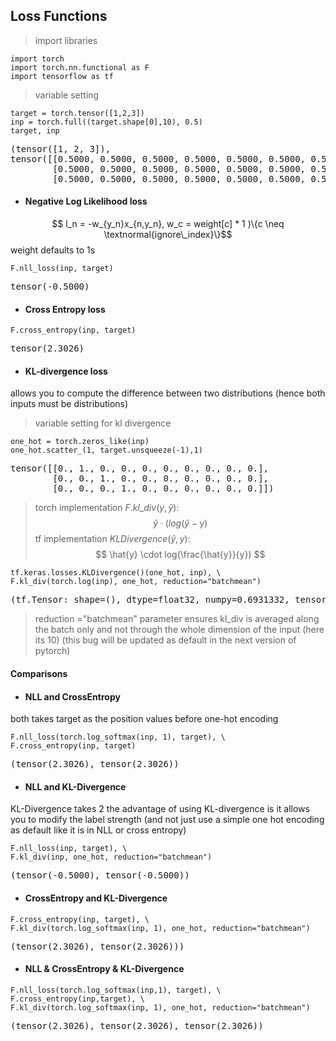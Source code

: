 ## Loss Functions
> import libraries
<pre><code>import torch
import torch.nn.functional as F
import tensorflow as tf
</code></pre>

> variable setting
<pre><code>target = torch.tensor([1,2,3])
inp = torch.full((target.shape[0],10), 0.5)
target, inp
</code></pre>
<pre>(tensor([1, 2, 3]), 
tensor([[0.5000, 0.5000, 0.5000, 0.5000, 0.5000, 0.5000, 0.5000, 0.5000, 0.5000, 0.5000],
        [0.5000, 0.5000, 0.5000, 0.5000, 0.5000, 0.5000, 0.5000, 0.5000, 0.5000, 0.5000], 
        [0.5000, 0.5000, 0.5000, 0.5000, 0.5000, 0.5000, 0.5000, 0.5000, 0.5000, 0.5000]]))
</pre>

* #### Negative Log Likelihood loss
$$ l_n = -w_{y_n}x_{n,y_n}, w_c = weight[c] * 1 )\{c \neq \textnormal{ignore\_index}\}$$
weight defaults to 1s
<pre><code>F.nll_loss(inp, target)
</code></pre>

<pre>tensor(-0.5000)
</pre>

* #### Cross Entropy loss
<pre><code>F.cross_entropy(inp, target)
</code></pre>

<pre>tensor(2.3026)
</pre>

* #### KL-divergence loss
allows you to compute the difference between two distributions (hence both inputs must be distributions)

> variable setting for kl divergence
<pre><code>one_hot = torch.zeros_like(inp)
one_hot.scatter_(1, target.unsqueeze(-1),1)
</code></pre>

<pre>tensor([[0., 1., 0., 0., 0., 0., 0., 0., 0., 0.],
        [0., 0., 1., 0., 0., 0., 0., 0., 0., 0.],
        [0., 0., 0., 1., 0., 0., 0., 0., 0., 0.]])</pre>

> torch implementation $F.kl\_div(y, \hat{y})$:
> $$ \hat{y} \cdot ( log(\hat{y} - y )$$
> tf implementation $KLDivergence(\hat{y},y)$: 
> $$ \hat{y} \cdot log(\frac{\hat{y}}{y}) $$


<pre><code>tf.keras.losses.KLDivergence()(one_hot, inp), \
F.kl_div(torch.log(inp), one_hot, reduction="batchmean")
</code></pre>

<pre>(tf.Tensor: shape=(), dtype=float32, numpy=0.6931332, tensor(0.6931))
</pre>

> reduction ="batchmean" parameter ensures kl_div is averaged along the batch only and not through the whole dimension of the input (here its 10) (this bug will be updated as default in the next version of pytorch)

#### Comparisons

* #### NLL and CrossEntropy
both takes target as the position values before one-hot encoding
<pre><code>F.nll_loss(torch.log_softmax(inp, 1), target), \
F.cross_entropy(inp, target)
</code></pre>

<pre>(tensor(2.3026), tensor(2.3026))
</pre>

* #### NLL and KL-Divergence
KL-Divergence takes 2 
the advantage of using KL-divergence is it allows you to modify the label strength (and not just use a simple one hot encoding as default like it is in NLL or cross entropy)
<pre><code>F.nll_loss(inp, target), \
F.kl_div(inp, one_hot, reduction="batchmean")
</code></pre>

<pre>(tensor(-0.5000), tensor(-0.5000))
</pre>

* #### CrossEntropy and KL-Divergence
<pre><code>F.cross_entropy(inp, target), \
F.kl_div(torch.log_softmax(inp, 1), one_hot, reduction="batchmean")
</code></pre>

<pre>(tensor(2.3026), tensor(2.3026)))
</pre>

* #### NLL & CrossEntropy & KL-Divergence
<pre><code>F.nll_loss(torch.log_softmax(inp,1), target), \
F.cross_entropy(inp,target), \
F.kl_div(torch.log_softmax(inp, 1), one_hot, reduction="batchmean")
</code></pre>

<pre>(tensor(2.3026), tensor(2.3026), tensor(2.3026))
</pre>